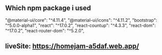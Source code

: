 ## Which npm package i used 

 "@material-ui/core": "^4.11.4",
    "@material-ui/icons": "^4.11.2",
    "bootstrap": "^5.0.0-alpha1",
    "react": "^17.0.2",
    "react-countup": "^4.3.3",
    "react-dom": "^17.0.2",
    "react-router-dom": "^5.2.0",
    
## liveSite: https://homejam-a5daf.web.app/    

